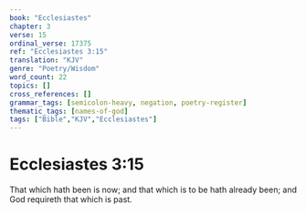 ```yaml
---
book: "Ecclesiastes"
chapter: 3
verse: 15
ordinal_verse: 17375
ref: "Ecclesiastes 3:15"
translation: "KJV"
genre: "Poetry/Wisdom"
word_count: 22
topics: []
cross_references: []
grammar_tags: [semicolon-heavy, negation, poetry-register]
thematic_tags: [names-of-god]
tags: ["Bible","KJV","Ecclesiastes"]
---
```


# Ecclesiastes 3:15

That which hath been is now; and that which is to be hath already been; and God requireth that which is past.
